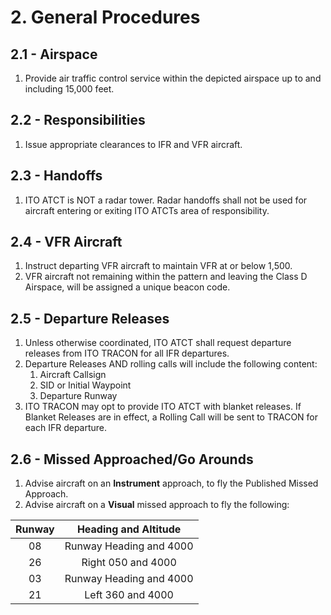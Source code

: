 # 2. General Procedures

## 2.1 - Airspace

1. Provide air traffic control service within the depicted airspace up to and including 15,000 feet.

## 2.2 - Responsibilities

1. Issue appropriate clearances to IFR and VFR aircraft.

## 2.3 - Handoffs

1. ITO ATCT is NOT a radar tower. Radar handoffs shall not be used for aircraft entering or exiting ITO ATCTs area of responsibility.

## 2.4 - VFR Aircraft

1. Instruct departing VFR aircraft to maintain VFR at or below 1,500.
2. VFR aircraft not remaining within the pattern and leaving the Class D Airspace, will be assigned a unique beacon code.

## 2.5 - Departure Releases

1. Unless otherwise coordinated, ITO ATCT shall request departure releases from ITO TRACON for all IFR departures.
2. Departure Releases AND rolling calls will include the following content:
   1. Aircraft Callsign
   2. SID or Initial Waypoint
   3. Departure Runway
3. ITO TRACON may opt to provide ITO ATCT with blanket releases. If Blanket Releases are in effect, a Rolling Call will be sent to TRACON for each IFR departure.

## 2.6 - Missed Approached/Go Arounds

1. Advise aircraft on an **Instrument** approach, to fly the Published Missed Approach.
2. Advise aircraft on a **Visual** missed approach to fly the following:

| Runway | Heading and Altitude |
|:---:|:---:|
| 08 | Runway Heading and 4000 |
| 26 | Right 050 and 4000 |
| 03 | Runway Heading and 4000 |
| 21 | Left 360 and 4000 |
